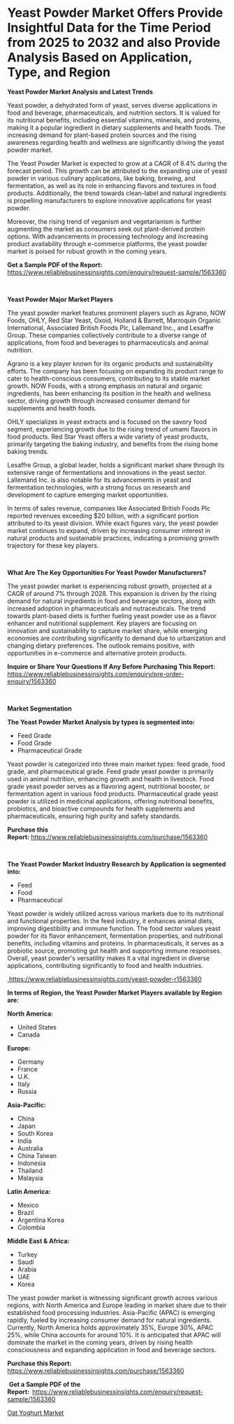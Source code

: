 <p><h1>Yeast Powder Market Offers Provide Insightful Data for the Time Period from 2025 to 2032 and also Provide Analysis Based on Application, Type, and Region</h1></p><p><strong>Yeast Powder Market Analysis and Latest Trends</strong></p>
<p><p>Yeast powder, a dehydrated form of yeast, serves diverse applications in food and beverage, pharmaceuticals, and nutrition sectors. It is valued for its nutritional benefits, including essential vitamins, minerals, and proteins, making it a popular ingredient in dietary supplements and health foods. The increasing demand for plant-based protein sources and the rising awareness regarding health and wellness are significantly driving the yeast powder market.</p><p>The Yeast Powder Market is expected to grow at a CAGR of 8.4% during the forecast period. This growth can be attributed to the expanding use of yeast powder in various culinary applications, like baking, brewing, and fermentation, as well as its role in enhancing flavors and textures in food products. Additionally, the trend towards clean-label and natural ingredients is propelling manufacturers to explore innovative applications for yeast powder.</p><p>Moreover, the rising trend of veganism and vegetarianism is further augmenting the market as consumers seek out plant-derived protein options. With advancements in processing technology and increasing product availability through e-commerce platforms, the yeast powder market is poised for robust growth in the coming years.</p></p>
<p><strong>Get a Sample PDF of the Report:&nbsp;</strong> <a href="https://www.reliablebusinessinsights.com/enquiry/request-sample/1563360?utm_campaign=2207&utm_medium=2&utm_source=Github&utm_content=ia&utm_term=15022025&utm_id=yeast-powder">https://www.reliablebusinessinsights.com/enquiry/request-sample/1563360</a></p>
<p>&nbsp;</p>
<p><strong>Yeast Powder Major Market Players</strong></p>
<p><p>The yeast powder market features prominent players such as Agrano, NOW Foods, OHLY, Red Star Yeast, Oxoid, Holland & Barrett, Marroquin Organic International, Associated British Foods Plc, Lallemand Inc., and Lesaffre Group. These companies collectively contribute to a diverse range of applications, from food and beverages to pharmaceuticals and animal nutrition.</p><p>Agrano is a key player known for its organic products and sustainability efforts. The company has been focusing on expanding its product range to cater to health-conscious consumers, contributing to its stable market growth. NOW Foods, with a strong emphasis on natural and organic ingredients, has been enhancing its position in the health and wellness sector, driving growth through increased consumer demand for supplements and health foods.</p><p>OHLY specializes in yeast extracts and is focused on the savory food segment, experiencing growth due to the rising trend of umami flavors in food products. Red Star Yeast offers a wide variety of yeast products, primarily targeting the baking industry, and benefits from the rising home baking trends.</p><p>Lesaffre Group, a global leader, holds a significant market share through its extensive range of fermentations and innovations in the yeast sector. Lallemand Inc. is also notable for its advancements in yeast and fermentation technologies, with a strong focus on research and development to capture emerging market opportunities.</p><p>In terms of sales revenue, companies like Associated British Foods Plc reported revenues exceeding $20 billion, with a significant portion attributed to its yeast division. While exact figures vary, the yeast powder market continues to expand, driven by increasing consumer interest in natural products and sustainable practices, indicating a promising growth trajectory for these key players.</p></p>
<p>&nbsp;</p>
<p><strong>What Are The Key Opportunities For Yeast Powder Manufacturers?</strong></p>
<p><p>The yeast powder market is experiencing robust growth, projected at a CAGR of around 7% through 2028. This expansion is driven by the rising demand for natural ingredients in food and beverage sectors, along with increased adoption in pharmaceuticals and nutraceuticals. The trend towards plant-based diets is further fueling yeast powder use as a flavor enhancer and nutritional supplement. Key players are focusing on innovation and sustainability to capture market share, while emerging economies are contributing significantly to demand due to urbanization and changing dietary preferences. The outlook remains positive, with opportunities in e-commerce and alternative protein products.</p></p>
<p><strong>Inquire or Share Your Questions If Any Before Purchasing This Report:</strong> <a href="https://www.reliablebusinessinsights.com/enquiry/pre-order-enquiry/1563360?utm_campaign=2207&utm_medium=2&utm_source=Github&utm_content=ia&utm_term=15022025&utm_id=yeast-powder">https://www.reliablebusinessinsights.com/enquiry/pre-order-enquiry/1563360</a></p>
<p>&nbsp;</p>
<p><strong>Market Segmentation</strong></p>
<p><strong>The Yeast Powder Market Analysis by types is segmented into:</strong></p>
<p><ul><li>Feed Grade</li><li>Food Grade</li><li>Pharmaceutical Grade</li></ul></p>
<p><p>Yeast powder is categorized into three main market types: feed grade, food grade, and pharmaceutical grade. Feed grade yeast powder is primarily used in animal nutrition, enhancing growth and health in livestock. Food grade yeast powder serves as a flavoring agent, nutritional booster, or fermentation agent in various food products. Pharmaceutical grade yeast powder is utilized in medicinal applications, offering nutritional benefits, probiotics, and bioactive compounds for health supplements and pharmaceuticals, ensuring high purity and safety standards.</p></p>
<p><strong>Purchase this Report:&nbsp;</strong><a href="https://www.reliablebusinessinsights.com/purchase/1563360?utm_campaign=2207&utm_medium=2&utm_source=Github&utm_content=ia&utm_term=15022025&utm_id=yeast-powder">https://www.reliablebusinessinsights.com/purchase/1563360</a></p>
<p>&nbsp;</p>
<p><strong>The Yeast Powder Market Industry Research by Application is segmented into:</strong></p>
<p><ul><li>Feed</li><li>Food</li><li>Pharmaceutical</li></ul></p>
<p><p>Yeast powder is widely utilized across various markets due to its nutritional and functional properties. In the feed industry, it enhances animal diets, improving digestibility and immune function. The food sector values yeast powder for its flavor enhancement, fermentation properties, and nutritional benefits, including vitamins and proteins. In pharmaceuticals, it serves as a probiotic source, promoting gut health and supporting immune responses. Overall, yeast powder's versatility makes it a vital ingredient in diverse applications, contributing significantly to food and health industries.</p></p>
<p><a href="https://www.reliablebusinessinsights.com/yeast-powder-r1563360?utm_campaign=2207&utm_medium=2&utm_source=Github&utm_content=ia&utm_term=15022025&utm_id=yeast-powder">&nbsp;https://www.reliablebusinessinsights.com/yeast-powder-r1563360</a></p>
<p><strong>In terms of Region, the Yeast Powder Market Players available by Region are:</strong></p>
<p>
    <p> <strong> North America: </strong>
        <ul>
            <li>United States</li>
            <li>Canada</li>
        </ul>
        </p> 
    <p> <strong> Europe: </strong>
        <ul>
            <li>Germany</li>
            <li>France</li>
            <li>U.K.</li>
            <li>Italy</li>
            <li>Russia</li>
        </ul>
        </p> 
    <p> <strong> Asia-Pacific: </strong>
        <ul>
            <li>China</li>
            <li>Japan</li>
            <li>South Korea</li>
            <li>India</li>
            <li>Australia</li>
            <li>China Taiwan</li>
            <li>Indonesia</li>
            <li>Thailand</li>
            <li>Malaysia</li>
        </ul>
        </p> 
    <p> <strong> Latin America: </strong>
        <ul>
            <li>Mexico</li>
            <li>Brazil</li>
            <li>Argentina Korea</li>
            <li>Colombia</li>
        </ul>
        </p> 
    <p> <strong> Middle East & Africa: </strong>
        <ul>
            <li>Turkey</li>
            <li>Saudi</li>
            <li>Arabia</li>
            <li>UAE</li>
            <li>Korea</li>
        </ul>
    </p>
    </p>
<p><p>The yeast powder market is witnessing significant growth across various regions, with North America and Europe leading in market share due to their established food processing industries. Asia-Pacific (APAC) is emerging rapidly, fueled by increasing consumer demand for natural ingredients. Currently, North America holds approximately 35%, Europe 30%, APAC 25%, while China accounts for around 10%. It is anticipated that APAC will dominate the market in the coming years, driven by rising health consciousness and expanding application in food and beverage sectors.</p></p>
<p><strong>Purchase this Report: </strong><a href="https://www.reliablebusinessinsights.com/purchase/1563360?utm_campaign=2207&utm_medium=2&utm_source=Github&utm_content=ia&utm_term=15022025&utm_id=yeast-powder">https://www.reliablebusinessinsights.com/purchase/1563360</a></p>
<p>&nbsp;<strong>Get a Sample PDF of the Report:&nbsp;&nbsp;</strong><a href="https://www.reliablebusinessinsights.com/enquiry/request-sample/1563360?utm_campaign=2207&utm_medium=2&utm_source=Github&utm_content=ia&utm_term=15022025&utm_id=yeast-powder">https://www.reliablebusinessinsights.com/enquiry/request-sample/1563360</a></p>
<p><strong></strong></p>
<p><p><a href="https://github.com/dmitriyvo6rog/Market-Research-Report-List-1/blob/main/oat-yoghurt-market.md?utm_campaign=2207&utm_medium=2&utm_source=Github&utm_content=ia&utm_term=15022025&utm_id=yeast-powder">Oat Yoghurt Market</a></p></p>